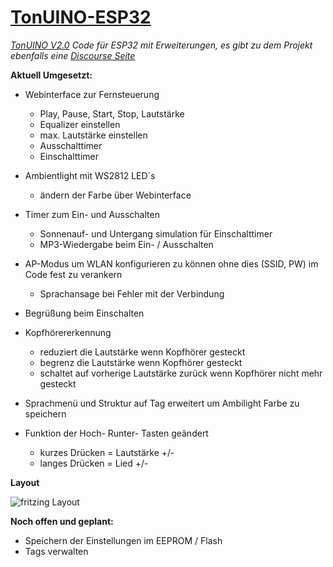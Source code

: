 # [TonUINO-ESP32](http://discourse.voss.earth/t/esp32-port-inkl-webinterface/399)
_[TonUINO V2.0](https://www.voss.earth/tonuino/) Code für ESP32 mit Erweiterungen, es gibt zu dem Projekt ebenfalls eine [Discourse Seite](http://discourse.voss.earth/)_

**Aktuell Umgesetzt:**
  
  - Webinterface zur Fernsteuerung
    - Play, Pause, Start, Stop, Lautstärke
    - Equalizer einstellen
    - max. Lautstärke einstellen
    - Ausschalttimer
    - Einschalttimer
    
  - Ambientlight mit WS2812 LED´s
    - ändern der Farbe über Webinterface
    
  - Timer zum Ein- und Ausschalten
    - Sonnenauf- und Untergang simulation für Einschalttimer
    - MP3-Wiedergabe beim Ein- / Ausschalten
    
  - AP-Modus um WLAN konfigurieren zu können ohne dies (SSID, PW) im Code fest zu verankern
    - Sprachansage bei Fehler mit der Verbindung
   
  - Begrüßung beim Einschalten 
   
  - Kopfhörererkennung
    - reduziert die Lautstärke wenn Kopfhörer gesteckt
    - begrenz die Lautstärke wenn Kopfhörer gesteckt
    - schaltet auf vorherige Lautstärke zurück wenn Kopfhörer nicht mehr gesteckt
    
  - Sprachmenü und Struktur auf Tag erweitert um Ambilight Farbe zu speichern
    
  - Funktion der Hoch- Runter- Tasten geändert
    - kurzes Drücken = Lautstärke +/-
    - langes Drücken = Lied +/-
    
 **Layout**
 
 
 ![fritzing Layout](https://raw.githubusercontent.com/lrep/TonUINO-ESP32/master/Fritzing/Layout_schema.png)
 
 **Noch offen und geplant:**
 
  - Speichern der Einstellungen im EEPROM / Flash
  - Tags verwalten
  
  
  
